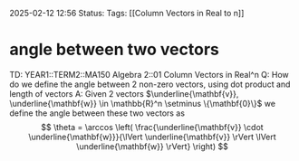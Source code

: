 2025-02-12 12:56
Status: 
Tags: [[Column Vectors in Real to n]]
# angle between two vectors

TD: YEAR1::TERM2::MA150 Algebra 2::01 Column Vectors in Real^n 
Q: How do we define the angle between 2 non-zero vectors, using dot product and length of vectors
A: Given 2 vectors $\underline{\mathbf{v}}, \underline{\mathbf{w}} \in \mathbb{R}^n \setminus \{\mathbf{0}\}$ we define the angle between these two vectors as $$
\theta = \arccos \left( \frac{\underline{\mathbf{v}} \cdot \underline{\mathbf{w}}}{\lVert \underline{\mathbf{v}} \rVert \lVert \underline{\mathbf{w}} \rVert} \right)
$$